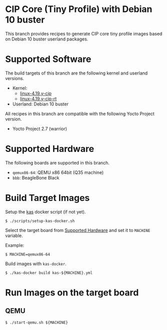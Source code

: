CIP Core (Tiny Profile) with Debian 10 buster
=============================================

This branch provides recipes to generate CIP core tiny profile images
based on Debian 10 buster userland packages.

Supported Software
==================

The build targets of this branch are the following kernel and userland versions.

* Kernel:
    * [linux-4.19.y-cip](https://git.kernel.org/pub/scm/linux/kernel/git/cip/linux-cip.git/log/?h=linux-4.19.y-cip)
    * [linux-4.19.y-cip-rt](https://git.kernel.org/pub/scm/linux/kernel/git/cip/linux-cip.git/log/?h=linux-4.19.y-cip-rt)
* Userland: Debian 10 buster

All recipes in this branch are compatible with the following Yocto Project version.

* Yocto Project 2.7 (warrior)

Supported Hardware
==================

The following boards are supported in this branch.

* `qemux86-64`: QEMU x86 64bit (Q35 machine)
* `bbb`: BeagleBone Black

Build Target Images
===================

Setup the [kas](https://github.com/siemens/kas) docker script (if not yet).

    $ ./scripts/setup-kas-docker.sh

Select the target board from [Supported Hardware](#supported-hardware)
and set it to `MACHINE` variable.

Example:

    $ MACHINE=qemux86-64

Build images with `kas-docker`.

    $ ./kas-docker build kas-${MACHINE}.yml

Run Images on the target board
==============================

QEMU
----

    $ ./start-qemu.sh ${MACHINE}
